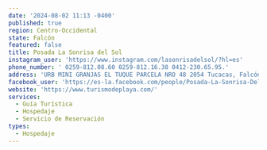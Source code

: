 ```yaml
---
date: '2024-08-02 11:13 -0400'
published: true
region: Centro-Occidental
state: Falcón
featured: false
title: Posada La Sonrisa del Sol
instagram_user: 'https://www.instagram.com/lasonrisadelsol/?hl=es'
phone_number: ' 0259-812.08.60 0259-812.16.38 0412-230.65.95.'
address: 'URB MINI GRANJAS EL TUQUE PARCELA NRO 48 2054 Tucacas, Falcón, Venezuela'
facebook_user: 'https://es-la.facebook.com/people/Posada-La-Sonrisa-Del-Sol/100063931060598/'
website: 'https://www.turismodeplaya.com/'
services:
  - Guía Turística
  - Hospedaje
  - Servicio de Reservación
types:
  - Hospedaje
---
```


